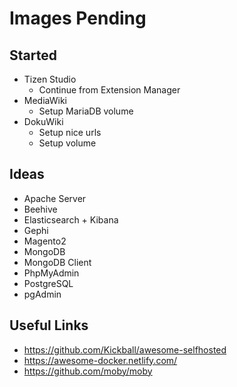 # Images Pending

## Started

- Tizen Studio
    - Continue from Extension Manager
- MediaWiki
    - Setup MariaDB volume
- DokuWiki
    - Setup nice urls
    - Setup volume

## Ideas

- Apache Server
- Beehive
- Elasticsearch + Kibana
- Gephi
- Magento2
- MongoDB
- MongoDB Client
- PhpMyAdmin
- PostgreSQL
- pgAdmin

## Useful Links

- https://github.com/Kickball/awesome-selfhosted
- https://awesome-docker.netlify.com/
- https://github.com/moby/moby
